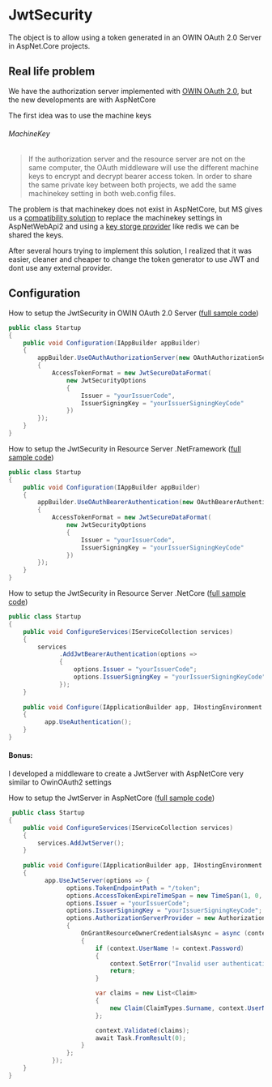 # JwtSecurity

The object is to allow using a token generated in an OWIN OAuth 2.0 Server in AspNet.Core projects.

## Real life problem

We have the authorization server implemented with [OWIN OAuth 2.0](https://docs.microsoft.com/en-us/aspnet/aspnet/overview/owin-and-katana/owin-oauth-20-authorization-server), but the new developments are with AspNetCore


The first idea was to use the machine keys

###### MachineKey

> If the authorization server and the resource server are not on the same computer, the OAuth middleware will use the different machine keys to encrypt and decrypt bearer access token. In order to share the same private key between both projects, we add the same machinekey setting in both web.config files.

The problem is that machinekey does not exist in AspNetCore, but MS gives us a [compatibility solution](https://docs.microsoft.com/en-us/aspnet/core/security/data-protection/compatibility/replacing-machinekey?view=aspnetcore-2.1) to replace the machinekey settings in AspNetWebApi2 and using a [key storge provider](https://docs.microsoft.com/en-us/aspnet/core/security/data-protection/implementation/key-storage-providers?view=aspnetcore-2.1) like redis we can be shared the keys.

After several hours trying to implement this solution, I realized that it was easier, cleaner and cheaper to change the token generator to use JWT and dont use any external provider.


## Configuration

How to setup the JwtSecurity in OWIN OAuth 2.0 Server ([full sample code](https://github.com/aloji/JwtSecurity/blob/master/samples/AuthServer.Owin.NetFramework/Startup.cs))

```csharp
public class Startup
{
    public void Configuration(IAppBuilder appBuilder)
    {
        appBuilder.UseOAuthAuthorizationServer(new OAuthAuthorizationServerOptions
        {
            AccessTokenFormat = new JwtSecureDataFormat(
                new JwtSecurityOptions
                {
                    Issuer = "yourIssuerCode",
                    IssuerSigningKey = "yourIssuerSigningKeyCode"
                })
        });
    }
}
```

How to setup the JwtSecurity in Resource Server .NetFramework ([full sample code](https://github.com/aloji/JwtSecurity/blob/master/samples/ResourceServer.NetFramewok/Startup.cs))

```csharp
public class Startup
{
    public void Configuration(IAppBuilder appBuilder)
    {
        appBuilder.UseOAuthBearerAuthentication(new OAuthBearerAuthenticationOptions
        {
            AccessTokenFormat = new JwtSecureDataFormat(
                new JwtSecurityOptions
                {
                    Issuer = "yourIssuerCode",
                    IssuerSigningKey = "yourIssuerSigningKeyCode"
                })
        });
    }
}
```

How to setup the JwtSecurity in Resource Server .NetCore ([full sample code](https://github.com/aloji/JwtSecurity/blob/master/samples/ResourceServer.AspNetCore/Startup.cs))

```csharp
public class Startup
{
    public void ConfigureServices(IServiceCollection services)
    {
        services
              .AddJwtBearerAuthentication(options =>
              {
                  options.Issuer = "yourIssuerCode";
                  options.IssuerSigningKey = "yourIssuerSigningKeyCode";
              });
    }
    
    public void Configure(IApplicationBuilder app, IHostingEnvironment env)
    {
          app.UseAuthentication();
    }
}
```

#### Bonus:

I developed a middleware to create a JwtServer with AspNetCore very similar to OwinOAuth2 settings

How to setup the JwtServer in AspNetCore ([full sample code](https://github.com/aloji/JwtSecurity/blob/master/samples/AuthServer.AspNetCore/Startup.cs))

```csharp
 public class Startup
{
    public void ConfigureServices(IServiceCollection services)
    {
        services.AddJwtServer();
    }
    
    public void Configure(IApplicationBuilder app, IHostingEnvironment env)
    {
          app.UseJwtServer(options => {
                options.TokenEndpointPath = "/token";
                options.AccessTokenExpireTimeSpan = new TimeSpan(1, 0, 0);
                options.Issuer = "yourIssuerCode";
                options.IssuerSigningKey = "yourIssuerSigningKeyCode";
                options.AuthorizationServerProvider = new AuthorizationServerProvider
                {
                    OnGrantResourceOwnerCredentialsAsync = async (context) =>
                    {
                        if (context.UserName != context.Password)
                        {
                            context.SetError("Invalid user authentication");
                            return;
                        }

                        var claims = new List<Claim>
                        {
                            new Claim(ClaimTypes.Surname, context.UserName)
                        };

                        context.Validated(claims);
                        await Task.FromResult(0);
                    }
                };
            });
    }
}
```


